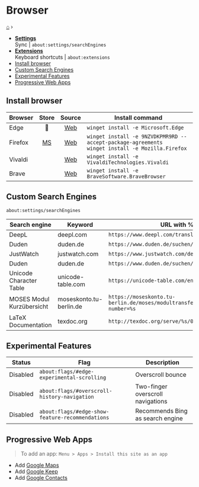 <h1> Browser </h1>

[⌂](../README.md) ›

- **[Settings](settings.md)**  
    Sync | `about:settings/searchEngines`
- **[Extensions](extensions.md)**  
    Keyboard shortcuts | `about:extensions`
- [Install browser](#install-browser)
- [Custom Search Engines](#custom-search-engines)
- [Experimental Features](#experimental-features)
- [Progressive Web Apps](#progressive-web-apps)

## Install browser

| Browser |                        Store                        |                            Source                             | Install command                                                                                       |
| ------- | :-------------------------------------------------: | :-----------------------------------------------------------: | ----------------------------------------------------------------------------------------------------- |
| Edge    |                      &#128279;                      |     [Web](https://www.microsoft.com/de-de/edge#evergreen)     | `winget install -e Microsoft.Edge`                                                                    |
| Firefox | [MS](https://microsoft.com/store/apps/9NZVDKPMR9RD) | [Web](https://www.mozilla.org/en-US/firefox/download/thanks/) | `winget install -e 9NZVDKPMR9RD --accept-package-agreements` <br> `winget install -e Mozilla.Firefox` |
| Vivaldi |                                                     |                [Web](https://vivaldi.com/de/)                 | `winget install -e VivaldiTechnologies.Vivaldi`                                                       |
| Brave   |                                                     |                 [Web](https://brave.com/de/)                  | `winget install -e BraveSoftware.BraveBrowser`                                                        |

## Custom Search Engines
```
about:settings/searchEngines
```

| Search engine             | Keyword                 | URL with %s in place of query                                                                    |
| ------------------------- | ----------------------- | ------------------------------------------------------------------------------------------------ |
| DeepL                     | deepl.com               | `https://www.deepl.com/translator#../../%s`                                                      |
| Duden                     | duden.de                | `https://www.duden.de/suchen/dudenonline/%s`                                                     |
| JustWatch                 | justwatch.com           | `https://www.justwatch.com/de/Suche?q=%s`                                                        |
| Duden                     | duden.de                | `https://www.duden.de/suchen/dudenonline/%s`                                                     |
| Unicode Character Table   | unicode-table.com       | `https://unicode-table.com/en/search/?q=%s&p`                                                    |
| MOSES Modul Kurzübersicht | moseskonto.tu-berlin.de | `https://moseskonto.tu-berlin.de/moses/modultransfersystem/bolognamodule/ansehen.html?number=%s` |
| LaTeX Documentation       | texdoc.org              | `http://texdoc.org/serve/%s/0`                                                                   |


## Experimental Features

| Status   | Flag                                             | Description                       |
| -------- | ------------------------------------------------ | --------------------------------- |
| Disabled | `about:flags/#edge-experimental-scrolling`       | Overscroll bounce                 |
| Disabled | `about:flags/#overscroll-history-navigation`     | Two-finger overscroll navigations |
| Disabled | `about:flags/#edge-show-feature-recommendations` | Recommends Bing as search engine  |


## Progressive Web Apps

> To add an app: `Menu > Apps > Install this site as an app`
- Add [Google Maps](https://www.google.com/maps)
- Add [Google Keep](https://keep.google.com/)
- Add [Google Contacts](https://contacts.google.com/)